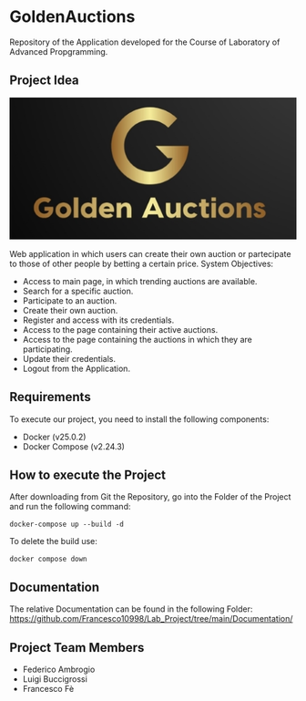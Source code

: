 # GoldenAuctions
Repository of the Application developed for the Course of Laboratory of Advanced Propgramming.

## Project Idea
![alt text](https://github.com/Francesco10998/Lab_Project/blob/main/client/src/images/logoFinal2.jpg)

Web application in which users can create their own auction or partecipate to those of other
people by betting a certain price.
System Objectives:
- Access to main page, in which trending auctions are available.
- Search for a specific auction.
- Participate to an auction.
- Create their own auction.
- Register and access with its credentials.
- Access to the page containing their active auctions.
- Access to the page containing the auctions in which they are participating.
- Update their credentials.
- Logout from the Application.


## Requirements
To execute our project, you need to install the following components:
- Docker (v25.0.2)
- Docker Compose (v2.24.3)

## How to execute the Project
After downloading from Git the Repository, go into the Folder of the Project and run the following command:
```git
docker-compose up --build -d
```

To delete the build use:
```git
docker compose down
```

## Documentation
The relative Documentation can be found in the following Folder: https://github.com/Francesco10998/Lab_Project/tree/main/Documentation/

## Project Team Members
- Federico Ambrogio
- Luigi Buccigrossi
- Francesco Fè


